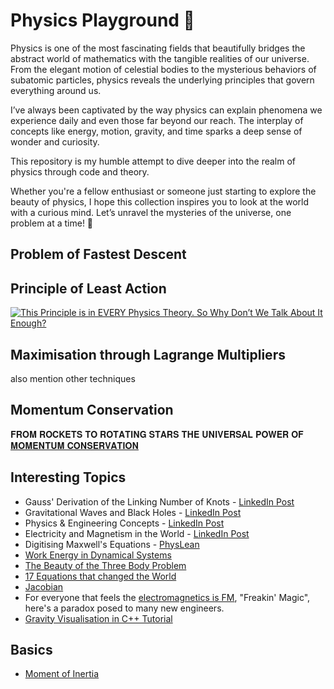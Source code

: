# Physics Playground 🌌

Physics is one of the most fascinating fields that beautifully bridges the abstract world of mathematics with the tangible realities of our universe. From the elegant motion of celestial bodies to the mysterious behaviors of subatomic particles, physics reveals the underlying principles that govern everything around us.

I’ve always been captivated by the way physics can explain phenomena we experience daily and even those far beyond our reach. The interplay of concepts like energy, motion, gravity, and time sparks a deep sense of wonder and curiosity.

This repository is my humble attempt to dive deeper into the realm of physics through code and theory. 
<!-- 
Here, you’ll find:
Solutions to iconic physics problems like the Brachistochrone problem, projectile motion, and more.
Conceptual explorations and simulations that illustrate fundamental principles.
A blend of math, programming, and visualizations that make these ideas come alive.
-->
Whether you're a fellow enthusiast or someone just starting to explore the beauty of physics, I hope this collection inspires you to look at the world with a curious mind. Let’s unravel the mysteries of the universe, one problem at a time! 🌠

##  Problem of Fastest Descent 


##  Principle of Least Action
[![This Principle is in EVERY Physics Theory. So Why Don’t We Talk About It Enough?](https://img.youtube.com/vi/B1nRfaLThF4/0.jpg)](https://www.youtube.com/watch?v=B1nRfaLThF4)


## Maximisation through Lagrange Multipliers
also mention other techniques

## Momentum Conservation
𝐅𝐑𝐎𝐌 𝐑𝐎𝐂𝐊𝐄𝐓𝐒 𝐓𝐎 𝐑𝐎𝐓𝐀𝐓𝐈𝐍𝐆 𝐒𝐓𝐀𝐑𝐒 𝐓𝐇𝐄 𝐔𝐍𝐈𝐕𝐄𝐑𝐒𝐀𝐋 𝐏𝐎𝐖𝐄𝐑 𝐎𝐅 [𝐌𝐎𝐌𝐄𝐍𝐓𝐔𝐌 𝐂𝐎𝐍𝐒𝐄𝐑𝐕𝐀𝐓𝐈𝐎𝐍](https://www.linkedin.com/posts/girish-kumar-ramaiah-85507257_%F0%9D%90%85%F0%9D%90%91%F0%9D%90%8E%F0%9D%90%8C-%F0%9D%90%91%F0%9D%90%8E%F0%9D%90%82%F0%9D%90%8A%F0%9D%90%84%F0%9D%90%93%F0%9D%90%92-%F0%9D%90%93%F0%9D%90%8E-%F0%9D%90%91%F0%9D%90%8E%F0%9D%90%93%F0%9D%90%80%F0%9D%90%93%F0%9D%90%88-activity-7329014741413060608-CxvH/?utm_source=share&utm_medium=member_android&rcm=ACoAAD-ruCgBJnujmeLzmj1X4DpLLTuxktERedQ)

## Interesting Topics

- Gauss' Derivation of the Linking Number of Knots - [LinkedIn Post](https://www.linkedin.com/posts/kiryl-piasotski-6a77a4290_exploring-gauss-derivation-of-the-linking-activity-7281058832099807232-Esir/?utm_source=share&utm_medium=member_android)
- Gravitational Waves and Black Holes - [LinkedIn Post](https://www.linkedin.com/posts/patricio-r-99167a203_gravitational-waves-may-prove-black-holes-activity-7294199656484331520-LtDL/?utm_source=share&utm_medium=member_android)
- Physics & Engineering Concepts - [LinkedIn Post](https://www.linkedin.com/posts/ghulam-rasool-30386b125_physics-engineering-mechanicalengineering-activity-7296623236417499137-lf6A/?utm_source=share&utm_medium=member_android&rcm=ACoAAD-ruCgBJnujmeLzmj1X4DpLLTuxktERedQ)
- Electricity and Magnetism in the World - [LinkedIn Post](https://www.linkedin.com/posts/vikas-choudhary-stemonef_imagine-a-world-where-electricity-and-magnetism-activity-7301675984649351168-tRo9?utm_source=share&utm_medium=member_android&rcm=ACoAAD-ruCgBJnujmeLzmj1X4DpLLTuxktERedQ)
- Digitising Maxwell's Equations - [PhysLean](https://www.linkedin.com/posts/joseph-tooby-smith-029a2b285_maxwells-equations-have-long-been-the-cornerstone-activity-7308482924394217474-nIrZ/?utm_source=share&utm_medium=member_android&rcm=ACoAAD-ruCgBJnujmeLzmj1X4DpLLTuxktERedQ)
- [Work Energy in Dynamical Systems](https://www.linkedin.com/posts/lonny-thompson_work-energy-principles-to-solve-dynamic-motion-activity-7311702917307072513-HPPT/?utm_source=share&utm_medium=member_android&rcm=ACoAAD-ruCgBJnujmeLzmj1X4DpLLTuxktERedQ)
- [The Beauty of the Three Body Problem](https://www.linkedin.com/posts/philipp-kozin_threebodyproblem-poincare-chaostheory-activity-7315803457909657601-UoMy/?utm_source=share&utm_medium=member_android&rcm=ACoAAD-ruCgBJnujmeLzmj1X4DpLLTuxktERedQ)
- [17 Equations that changed the World](https://www.linkedin.com/posts/activity-7314496527014490112-s1XP/?utm_source=share&utm_medium=member_android&rcm=ACoAAD-ruCgBJnujmeLzmj1X4DpLLTuxktERedQ)
- [Jacobian](https://www.linkedin.com/posts/damjangnjidic_fea-cfd-meshquality-activity-7330536526407266304-VeqW?utm_source=share&utm_medium=member_android&rcm=ACoAAD-ruCgBJnujmeLzmj1X4DpLLTuxktERedQ)
- For everyone that feels the [electromagnetics is FM](https://www.linkedin.com/posts/dan-adkins-2268322a2_microwave-112-electromagnetics-114-activity-7332052166611775489-jwzD/?utm_source=share&utm_medium=member_android&rcm=ACoAAD-ruCgBJnujmeLzmj1X4DpLLTuxktERedQ), "Freakin' Magic", here's a paradox posed to many new engineers.
- [Gravity Visualisation in C++ Tutorial](https://youtu.be/_YbGWoUaZg0?si=G-R9a9n3lqTbKcmv)
 
## Basics
- [Moment of Inertia](https://www.linkedin.com/posts/suraj-sarkar-2000sps1236_moment-of-inertia-handwrittennotes-activity-7333333709745528835-SGgy/?utm_source=share&utm_medium=member_android&rcm=ACoAAD-ruCgBJnujmeLzmj1X4DpLLTuxktERedQ)
